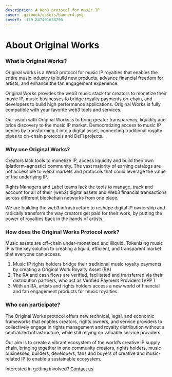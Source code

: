 ```yaml
---
description: A Web3 protocol for music IP
cover: .gitbook/assets/banner4.png
coverY: -179.847491638796
---
```


# About Original Works

### What is Original Works?

Original works is a Web3 protocol for music IP royalties that enables the entire music industry to build new products, advance financial freedom for artists, and enhance the fan engagement experience.

Original Works provides the web3 music stack for creators to monetize their music IP, music businesses to bridge royalty payments on-chain, and developers to build high performance applications. Original Works is fully compatible with your favorite web3 tools and services.

Our vision with Original Works is to bring greater transparency, liquidity and price discovery to the music IP market. Democratizing access to music IP begins by transforming it into a digital asset, connecting traditional royalty pipes to on-chain protocols and DeFi projects.

### Why use Original Works?

Creators lack tools to monetize IP, access liquidity and build their own (platform-agnostic) community. The vast majority of earning catalogs are not accessible to web3 markets and protocols that could leverage the value of the underlying IP.

Rights Managers and Label teams lack the tools to manage, track and account for all of their (web2) digital assets and Web3 financial transactions across different blockchain networks from one place.

We are building the web3 infrastructure to reshape digital IP ownership and radically transform the way creators get paid for their work, by putting the power of royalties back in the hands of artists.

### How does the Original Works Protocol work?

Music assets are off-chain under-monetized and illiquid. Tokenizing music IP is the key solution to creating a liquid, efficient, and transparent market that everyone can access.

1. Music IP rights holders bridge their traditional music royalty payments by creating a Original Work Royalty Asset (RA)&#x20;
2. The RA and cash flows are verified, facilitated and transferred via their distribution partners, who act as Verified Payment Providers (VPP )&#x20;
3. With an RA, artists and rights holders access a new world of financial and fan engagement products for music royalties.

### Who can participate?

The Original Works protocol offers new technical, legal, and economic frameworks that enables creators, rights owners, and service providers to collectively engage in rights management and royalty distribution without a centralized infrastructure, while still relying on valuable service providers.&#x20;

Our aim is to create a vibrant ecosystem of the world’s creative IP supply chain, bringing together in one community creators, rights holders, music businesses, builders, developers, fans and buyers of creative and music-related IP to enable a sustainable ecosystem.

Interested in getting involved? [Contact us](introduction/our-community.md)



